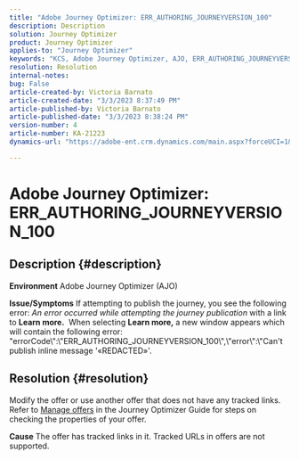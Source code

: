 ```yaml
---
title: "Adobe Journey Optimizer: ERR_AUTHORING_JOURNEYVERSION_100"
description: Description
solution: Journey Optimizer
product: Journey Optimizer
applies-to: "Journey Optimizer"
keywords: "KCS, Adobe Journey Optimizer, AJO, ERR_AUTHORING_JOURNEYVERSION_100, publish journey"
resolution: Resolution
internal-notes: 
bug: False
article-created-by: Victoria Barnato
article-created-date: "3/3/2023 8:37:49 PM"
article-published-by: Victoria Barnato
article-published-date: "3/3/2023 8:38:24 PM"
version-number: 4
article-number: KA-21223
dynamics-url: "https://adobe-ent.crm.dynamics.com/main.aspx?forceUCI=1&pagetype=entityrecord&etn=knowledgearticle&id=9098cd3d-03ba-ed11-83fe-6045bd0065b6"

---
```

# Adobe Journey Optimizer: ERR_AUTHORING_JOURNEYVERSION_100

## Description {#description}

<b>Environment</b>
Adobe Journey Optimizer (AJO)


<b>Issue/Symptoms</b>
If attempting to publish the journey, you see the following error: *An error occurred while attempting the journey publication* with a link to <b>Learn more.</b>  When selecting <b>Learn more,</b> a new window appears which will contain the following error:
"errorCode\\\":\\\"ERR_AUTHORING_JOURNEYVERSION_100\\\",\\\"error\\\":\\\"Can't publish inline message '«REDACTED»'.

## Resolution {#resolution}


Modify the offer or use another offer that does not have any tracked links. Refer to [Manage offers](https://experienceleague.adobe.com/docs/journey-optimizer/using/offer-decisioning/managing-offers-in-the-offer-library/configure-offers/creating-personalized-offers.html?lang=en#offer-list) in the Journey Optimizer Guide for steps on checking the properties of your offer.


<b>Cause</b>
The offer has tracked links in it. Tracked URLs in offers are not supported.
